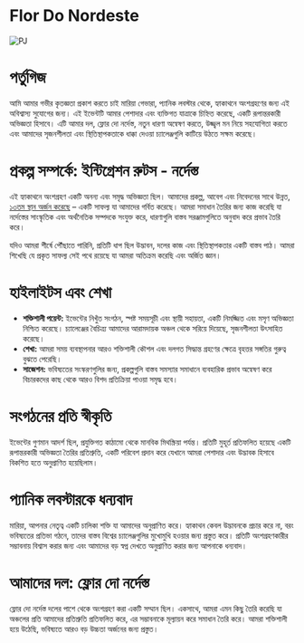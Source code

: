 # Flor Do Nordeste

![PJ](https://github.com/user-attachments/assets/c10c938c-47fa-42f1-8860-4c7f5b48cbcb)

# পর্তুগিজ

আমি আমার গভীর কৃতজ্ঞতা প্রকাশ করতে চাই মারিয়া গেভারা, প্যানিক লবস্টার থেকে, হ্যাকাথনে অংশগ্রহণের জন্য এই অবিশ্বাস্য সুযোগের জন্য। এই ইভেন্টটি আমার পেশাদার এবং ব্যক্তিগত যাত্রাকে চিহ্নিত করেছে, একটি রূপান্তরকারী অভিজ্ঞতা হিসাবে। এটি আমার দল, ফ্লোর দো নর্দেস্ত, নতুন ধারণা অন্বেষণ করতে, উজ্জ্বল মন নিয়ে সহযোগিতা করতে এবং আমাদের সৃজনশীলতা এবং স্থিতিস্থাপকতাকে ধাক্কা দেওয়া চ্যালেঞ্জগুলি কাটিয়ে উঠতে সক্ষম করেছে।

# প্রকল্প সম্পর্কে: ইন্টিগ্রেশন রুটস - নর্দেস্ত

এই হ্যাকাথনে অংশগ্রহণ একটি অনন্য এবং সমৃদ্ধ অভিজ্ঞতা ছিল। আমাদের প্রকল্প, আবেগ এবং নিবেদনের সাথে উন্নত, [১৩তম স্থান অর্জন করেছে](https://repositorio.enap.gov.br/jspui/bitstream/1/8037/6/Resultado%20Final%20Impulso%20Regional%20Hackathon%20Comunicado_25.pdf) – একটি সাফল্য যা আমাদের গর্বিত করেছে। আমরা সমাধান তৈরির জন্য কাজ করেছি যা নর্দেস্তের সাংস্কৃতিক এবং অর্থনৈতিক সম্পদকে সংযুক্ত করে, ধারণাগুলি বাস্তব সরঞ্জামগুলিতে অনুবাদ করে প্রভাব তৈরি করে।

যদিও আমরা শীর্ষে পৌঁছাতে পারিনি, প্রতিটি ধাপ ছিল উদ্ভাবন, দলের কাজ এবং স্থিতিস্থাপকতার একটি বাস্তব পাঠ। আমরা শিখেছি যে প্রকৃত সাফল্য সেই পথে রয়েছে যা আমরা অতিক্রম করেছি এবং অর্জিত জ্ঞান।

# হাইলাইটস এবং শেখা

- **শক্তিশালী পয়েন্ট:** ইভেন্টের নিখুঁত সংগঠন, স্পষ্ট সময়সূচী এবং স্থায়ী সহায়তা, একটি নিমজ্জিত এবং মসৃণ অভিজ্ঞতা নিশ্চিত করেছে। চ্যালেঞ্জের বৈচিত্র্য আমাদের আরামদায়ক অঞ্চল থেকে সরিয়ে দিয়েছে, সৃজনশীলতা উৎসাহিত করেছে।
- **শেখা:** আমরা সময় ব্যবস্থাপনার আরও শক্তিশালী কৌশল এবং দলগত সিদ্ধান্ত গ্রহণের ক্ষেত্রে বৃহত্তর সঙ্গতির গুরুত্ব বুঝতে পেরেছি।
- **সাজেশন:** ভবিষ্যতের সংস্করণগুলির জন্য, প্রকল্পগুলি বাস্তব সমস্যার সমাধানে ব্যবহারিক প্রভাব অন্বেষণ করে বিচারকদের কাছ থেকে আরও বিশদ প্রতিক্রিয়া পাওয়া সমৃদ্ধ হবে।

# সংগঠনের প্রতি স্বীকৃতি

ইভেন্টের গুণমান আদর্শ ছিল, প্রযুক্তিগত কাঠামো থেকে মানবিক মিথস্ক্রিয়া পর্যন্ত। প্রতিটি মুহূর্ত প্রতিফলিত হয়েছে একটি রূপান্তরকারী অভিজ্ঞতা তৈরির প্রতিশ্রুতি, একটি পরিবেশ প্রদান করে যেখানে আমরা পেশাদার এবং উদ্ভাবক হিসাবে বিকশিত হতে অনুপ্রাণিত হয়েছিলাম।

# প্যানিক লবস্টারকে ধন্যবাদ

মারিয়া, আপনার নেতৃত্ব একটি চালিকা শক্তি যা আমাদের অনুপ্রাণিত করে। হ্যাকাথন কেবল উদ্ভাবনকে প্রচার করে না, বরং ভবিষ্যতের প্রতিভা গঠনে, তাদের বাস্তব বিশ্বের চ্যালেঞ্জগুলির মুখোমুখি হওয়ার জন্য প্রস্তুত করে। প্রতিটি অংশগ্রহণকারীর সম্ভাবনায় বিশ্বাস করার জন্য এবং আমাদের বড় স্বপ্ন দেখতে অনুপ্রাণিত করার জন্য আপনাকে ধন্যবাদ।

# আমাদের দল: ফ্লোর দো নর্দেস্ত

ফ্লোর দো নর্দেস্ত দলের পাশে থেকে অংশগ্রহণ করা একটি সম্মান ছিল। একসাথে, আমরা এমন কিছু তৈরি করেছি যা অঞ্চলের প্রতি আমাদের প্রতিশ্রুতি প্রতিফলিত করে, এর সম্ভাবনাকে মূল্যায়ন করে সমাধান তৈরি করে। আমরা শক্তিশালী হয়ে উঠেছি, ভবিষ্যতে আরও বড় উচ্চতা অর্জনের জন্য প্রস্তুত।

